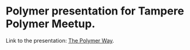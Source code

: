 # Polymer presentation for Tampere Polymer Meetup.
Link to the presentation: [The Polymer Way][1].

[1]: http://panuhorsmalahti.github.io/polymer-presentation/
